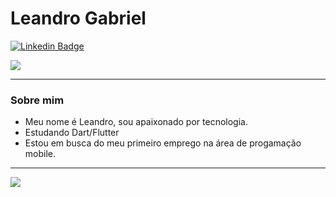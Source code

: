 # Leandro Gabriel

[![Linkedin Badge](https://img.shields.io/badge/-LinkedIn-blue?style=flat-square&logo=Linkedin&logoColor=white&link=https://www.linkedin.com/in/leandro-gabriel-2b9767241/)](https://www.linkedin.com/in/leandro-gabriel-2b9767241/) 

<a href="https://github.com/LeoGabrields/LeoGabrields">
  <img align="center" src="https://github-readme-stats.vercel.app/api?username=LeoGabrields&show_icons=true&line_height=27&count_private=true&title_color=ffffff&text_color=c9cacc&icon_color=9400D3&bg_color=1d1f21&hide=contribs,issues,prs"/>
</a>

---

### Sobre mim

- Meu nome é Leandro, sou apaixonado por tecnologia.
- Estudando Dart/Flutter
- Estou em busca do meu primeiro emprego na área de progamação mobile.

---

![](https://img.shields.io/badge/Code-Flutter-informational?style=flat&logo=flutter&logoColor=white&color=9400D3)
